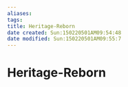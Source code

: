 ```yaml
---
aliases: 
tags: 
title: Heritage-Reborn
date created: Sun:150220501AM09:54:48
date modified: Sun:150220501AM09:55:7
---
```

# Heritage-Reborn

